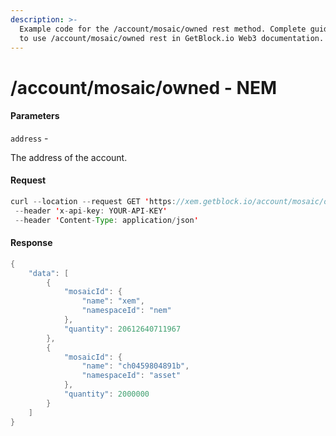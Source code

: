 ```yaml
---
description: >-
  Example code for the /account/mosaic/owned rest method. Сomplete guide on how
  to use /account/mosaic/owned rest in GetBlock.io Web3 documentation.
---
```


# /account/mosaic/owned - NEM

#### Parameters

`address` -

The address of the account.

#### Request

```java
curl --location --request GET 'https://xem.getblock.io/account/mosaic/owned?address=NCXIQA4FF5JB6AMQ53NQ3ZMRD3X3PJEWDJJJIGHT'
 --header 'x-api-key: YOUR-API-KEY' 
 --header 'Content-Type: application/json'
```

#### Response

```java
{
    "data": [
        {
            "mosaicId": {
                "name": "xem",
                "namespaceId": "nem"
            },
            "quantity": 20612640711967
        },
        {
            "mosaicId": {
                "name": "ch0459804891b",
                "namespaceId": "asset"
            },
            "quantity": 2000000
        }
    ]
}
```
